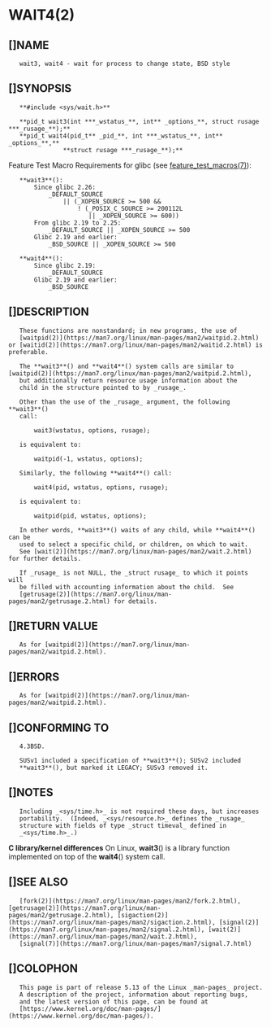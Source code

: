 # WAIT4(2)

## []NAME         

       wait3, wait4 - wait for process to change state, BSD style

## []SYNOPSIS       
 
       **#include <sys/wait.h>**

       **pid_t wait3(int ***_wstatus_**, int** _options_**, struct rusage ***_rusage_**);**
       **pid_t wait4(pid_t** _pid_**, int ***_wstatus_**, int** _options_**,**
                   **struct rusage ***_rusage_**);**

   Feature Test Macro Requirements for glibc (see
   [feature_test_macros(7)](https://man7.org/linux/man-pages/man7/feature_test_macros.7.html)):

       **wait3**():
           Since glibc 2.26:
               _DEFAULT_SOURCE
                   || (_XOPEN_SOURCE >= 500 &&
                       ! (_POSIX_C_SOURCE >= 200112L
                          || _XOPEN_SOURCE >= 600))
           From glibc 2.19 to 2.25:
               _DEFAULT_SOURCE || _XOPEN_SOURCE >= 500
           Glibc 2.19 and earlier:
               _BSD_SOURCE || _XOPEN_SOURCE >= 500

       **wait4**():
           Since glibc 2.19:
               _DEFAULT_SOURCE
           Glibc 2.19 and earlier:
               _BSD_SOURCE

## []DESCRIPTION         

       These functions are nonstandard; in new programs, the use of
       [waitpid(2)](https://man7.org/linux/man-pages/man2/waitpid.2.html) or [waitid(2)](https://man7.org/linux/man-pages/man2/waitid.2.html) is preferable.

       The **wait3**() and **wait4**() system calls are similar to [waitpid(2)](https://man7.org/linux/man-pages/man2/waitpid.2.html),
       but additionally return resource usage information about the
       child in the structure pointed to by _rusage_.

       Other than the use of the _rusage_ argument, the following **wait3**()
       call:

           wait3(wstatus, options, rusage);

       is equivalent to:

           waitpid(-1, wstatus, options);

       Similarly, the following **wait4**() call:

           wait4(pid, wstatus, options, rusage);

       is equivalent to:

           waitpid(pid, wstatus, options);

       In other words, **wait3**() waits of any child, while **wait4**() can be
       used to select a specific child, or children, on which to wait.
       See [wait(2)](https://man7.org/linux/man-pages/man2/wait.2.html) for further details.

       If _rusage_ is not NULL, the _struct rusage_ to which it points will
       be filled with accounting information about the child.  See
       [getrusage(2)](https://man7.org/linux/man-pages/man2/getrusage.2.html) for details.

## []RETURN VALUE       

       As for [waitpid(2)](https://man7.org/linux/man-pages/man2/waitpid.2.html).

## []ERRORS        

       As for [waitpid(2)](https://man7.org/linux/man-pages/man2/waitpid.2.html).

## []CONFORMING TO        

       4.3BSD.

       SUSv1 included a specification of **wait3**(); SUSv2 included
       **wait3**(), but marked it LEGACY; SUSv3 removed it.

## []NOTES      

       Including _<sys/time.h>_ is not required these days, but increases
       portability.  (Indeed, _<sys/resource.h>_ defines the _rusage_
       structure with fields of type _struct timeval_ defined in
       _<sys/time.h>_.)

   **C library/kernel differences**
       On Linux, **wait3**() is a library function implemented on top of the
       **wait4**() system call.

## []SEE ALSO       

       [fork(2)](https://man7.org/linux/man-pages/man2/fork.2.html), [getrusage(2)](https://man7.org/linux/man-pages/man2/getrusage.2.html), [sigaction(2)](https://man7.org/linux/man-pages/man2/sigaction.2.html), [signal(2)](https://man7.org/linux/man-pages/man2/signal.2.html), [wait(2)](https://man7.org/linux/man-pages/man2/wait.2.html),
       [signal(7)](https://man7.org/linux/man-pages/man7/signal.7.html)

## []COLOPHON      

       This page is part of release 5.13 of the Linux _man-pages_ project.
       A description of the project, information about reporting bugs,
       and the latest version of this page, can be found at
       [https://www.kernel.org/doc/man-pages/](https://www.kernel.org/doc/man-pages/).